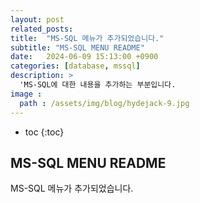 ```yaml
---
layout: post
related_posts:
title:  "MS-SQL 메뉴가 추가되었습니다."
subtitle: "MS-SQL MENU README"
date:   2024-06-09 15:13:00 +0900
categories: [database, mssql]
description: >
  'MS-SQL에 대한 내용을 추가하는 부분입니다.
image : 
  path : /assets/img/blog/hydejack-9.jpg
---
```

* toc
{:toc}

## MS-SQL MENU README
MS-SQL 메뉴가 추가되었습니다.
